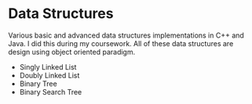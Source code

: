 Data Structures
===============

Various basic and advanced data structures implementations in C++ and Java. I did this during my coursework. All of these data structures are design using object oriented paradigm.
- Singly Linked List
- Doubly Linked List
- Binary Tree
- Binary Search Tree


